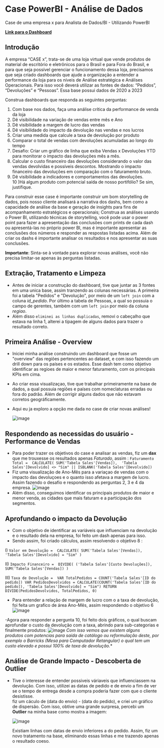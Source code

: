 # Case PowerBI - Análise de Dados
Case de uma empresa x para Analista de Dados/BI - Utilizando PowerBI<br/>

 [**Link para o Dashboard**](https://app.powerbi.com/view?r=eyJrIjoiMzhmZWUxNGUtMGExMi00NzE0LTgwYWUtZjk2YTEyZjAyNGFjIiwidCI6ImU3ZWJhMzMwLWNlM2ItNGQzNy1hNDI4LTRjMWY4ZDEwYTNmZCJ9)

## Introdução
A empresa “CASE x”, trata-se de uma loja virtual que vende produtos de material de escritório e eletrônicos para o Brasil e para Fora do Brasil, e para que seja possível gerenciar o funcionamento dessa loja, precisamos que seja criado dashboards que ajude a organização a entender a performance da loja para os níveis de Análise estratégica e Análises Operacionais.
Para isso você deverá utilizar as fontes de dados: “Pedidos”, “Devoluções” e “Pessoas”. Essa base possui dados de 2020 a 2023 

Construa dashboards que responda as seguintes perguntas:<br/>
1) Com base nos dados, faça uma análise crítica da performance de venda da loja<br/>
2) Dê visibilidade na variação de vendas entre mês e Ano<br/>
3) Dê visibilidade a margem de lucro das vendas<br/> 
4) Dê visibilidade do impacto da devolução nas vendas e nos lucros<br/>
5) Criar uma medida que calcule a taxa de devolução por produto<br/>
6) Comparar o total de vendas com devoluções acumuladas ao longo do tempo<br/> 
7) Desafio: Criar um gráfico de linha que exiba Vendas x Devoluções YTD para monitorar o impacto das devoluções mês a mês.<br/>
8) Calcular o custo financeiro das devoluções considerando o valor das vendas devolvidas e possíveis descontos. Mostrando o impacto financeiro das devoluções em comparação com o faturamento bruto.<br/>
9) Dê visibilidade a indicadores e comportamentos das devoluções.<br/>
10 )Há algum produto com potencial saída de nosso portifólio? Se sim, justifique.<br/>

Para construir esse case é importante construir um bom storytelling de dados, pois nosso cliente analisará a narrativa dos dashs, bem como a capacidade de análise da base e geração de insights para fins de acompanhamento estratégicos e operacionais;
Construa as análises usando o Power BI, utilizando técnicas de storytelling, você pode usar o power point para fazer a apresentação das conclusões com prints de cada dash ou apresentá-las no próprio power BI, mas é importante apresentar as conclusões dos números e responder as respostas listadas acima. 
 Além de criar os dashs é importante analisar os resultados e nos apresentar as suas conclusões. 

**Importante**: Sinta-se à vontade para explorar novas análises, você não precisa limitar-se apenas às perguntas listadas.

## Extração, Tratamento e Limpeza 
- Antes de iniciar a construção do dashboard, tive que juntar as 3 fontes em uma unica base, assim tranzendo as colunas necessárias. A primeira foi a tabela "Pedidos" e "Devolução", por meio de um `left join` com a coluna *id_pedido*. Por último a tabela de Pessoas, a qual so possuia o campo de gerentes, também com um `left join` por meio da coluna *regiao*.
-  Além disso `eliminei as linhas duplicadas`, removi o cabeçalho que estava na linha 1, alterei a tipagem de alguns dados para trazer o resultado correto.

## Primeira Análise - Overview

- Iniciei minha análise construindo um dashboard que fosse um "overview" das regiões pertencentes ao dataset, e com isso fazendo um drill down para os países e os estados. Esse dash tem como objetivo identificar as regioes de maior e menor faturamento, com os principais KPIs em cima. 
- Ao criar essa visualizaçao, tive que trabalhar primeiramente na base de dados, a qual possuia regiões e países com nomeclaturas erradas ou fora do padrão. Além de corrigir alguns dados que não estavam corretos geográficamente.
- Aqui eu ja exploro a opção me dada no case de criar novas análises!
  
  ![image](https://github.com/user-attachments/assets/13865549-3c5c-4e69-bd50-3e7ef99fa22b)


 ## Respondendo as necessidas do usuário - Performance de Vendas 
- Para poder trazer os objetivos do case e analisar as vendas, fiz um **dax** que me trouxesse os resultados apenas *Faturado*, assim :
  `Faturamento Total = 
CALCULATE(
    SUM('Tabela Sales'[Vendas]), 
    'Tabela Sales'[Devolvido] <> "Sim" || ISBLANK('Tabela Sales'[Devolvido])`
- Fiz uma visualização de Ano-Mês para a variaçao de vendas com o impacto das devoluçoes e o quanto isso afetava a margem de lucro. Assim fazendo o desafio e respondendo as perguntas 2, 3 e 4  da empresa.
  ![image](https://github.com/user-attachments/assets/5e8bcc4c-dfe2-47a0-aaa6-13b53a6c4432)
- Além disso, conseguimos identificar os principais produtos de maior e menor venda, as cidades que mais faturam e a participação dos segmentos. 

 ## Aprofundando o impacto da Devolução 
- Com o objetivo de identificar as variáveis que influenciam na devolução e o resultado dela na empresa, foi feito um dash apenas para isso.
- Sendo assim, foi criado  cálculos, assim resolvendo o objetivo 8 :
  
I) `Valor em Devolução = 
CALCULATE(
    SUM('Tabela Sales'[Vendas]), 
    'Tabela Sales'[Devolvido] = "Sim"
)`               

II) `Impacto Financeiro = 
DIVIDE(
    ('Tabela Sales'[Custo Devoluções]), 
    SUM('Tabela Sales'[Vendas])
)`   

III) `Taxa de Devolução = 
VAR TotalPedidos = COUNT('Tabela Sales'[ID do pedido])
VAR PedidosDevolvidos = CALCULATE(COUNT('Tabela Sales'[ID do pedido]), 'Tabela Sales'[Devolvido] = "Sim")
RETURN DIVIDE(PedidosDevolvidos, TotalPedidos, 0)` 

- Para entender a relação de margem de lucro com o a taxa de devolução, foi feita um grafico de área Ano-Mês, assim respondendo o objetivo 6
  ![image](https://github.com/user-attachments/assets/d3daac7e-a52a-4c11-95ba-1bf6fe609ec8)
  
-Agora para responder a pergunta 10, foi feito dois gráficos, o qual buscam aprofundar o custo da devolução com a taxa, abrindo para sub-categorias e finalmente produtos:
![image](https://github.com/user-attachments/assets/4852dfc3-0ace-447e-86be-176750d2c1fd)
*Com isso vemos que existem alguns produtos com potencias para saída de catálogo ou reformulação deste, por exemplo o Barricks (Mesa para Computador Retangular) o qual tem um custo elevado e possui 100% de taxa de devolução.**

## Análise de Grande Impacto - Descoberta de Outlier
- Tive o interesse de entender possiveis váriaveis que influenciassem na devolução. Com isso, utilizei as datas de pedido e de envio a fim de ver se o tempo de entrega desde a compra poderia fazer com que o cliente desistisse.<br/>
  fiz um cáculo de (data do envio) - (data do pedido), e criei um gráfico de dispersão. Com isso, obtive uma grande surpresa, percebi um **Outlier** na minha base como mostra a imagem:
  
  ![image](https://github.com/user-attachments/assets/9a53ce2b-eeab-4fb7-b482-0639dac24959)
  
     Existiam linhas com datas de envio inferiores a do pedido. Assim, fiz um novo tratamento na base, eliminando essas linhas e me trazendo apenas o resultado coeso.




